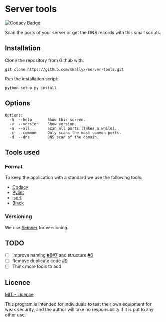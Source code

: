 # Server tools

[![Codacy Badge](https://api.codacy.com/project/badge/Grade/ca70f4341eb04084b8beb5515fdd38c8)](https://app.codacy.com/manual/mikelsmartinez/server-tools?utm_source=github.com&utm_medium=referral&utm_content=sWallyx/server-tools&utm_campaign=Badge_Grade_Dashboard)

Scan the ports of your server or get the DNS records with this small scripts.

## Installation

Clone the repository from Github with:

``` shell
git clone https://github.com/sWallyx/server-tools.git
```
Run the installation script:

``` shell
python setup.py install
```

## Options
```
Options:
  -h  --help       Show this screen.
  -v  --version    Show version.
  -a  --all        Scan all ports (Takes a while).
  -c  --common     Only scans the most common ports.
  -d  --dns        DNS scan of the domain.
```
## Tools used

### Format
To keep the application with a standard we use the following tools:
* [Codacy](https://www.codacy.com)
* [Pylint](https://www.pylint.org)
* [isort](https://timothycrosley.github.io/isort/)
* [Black](https://black.readthedocs.io/en/stable/)

### Versioning

We use [SemVer](http://semver.org/) for versioning.

## TODO
* [ ] Improve naming [#8](https://github.com/sWallyx/server-tools/issues/8)[#7](https://github.com/sWallyx/server-tools/issues/7) and structure [#6](https://github.com/sWallyx/server-tools/issues/6)
* [ ] Remove duplicate code [#9](https://github.com/sWallyx/server-tools/issues/9)
* [ ] Think more tools to add

## Licence

[MIT - Licence](LICENSE)

This program is intended for individuals to test their own equipment for weak security, and the author will take no responsibility if it is put to any other use.
